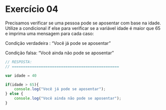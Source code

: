 

# Exercício 04

Precisamos verificar se uma pessoa pode se aposentar com base na idade. Utilize a condicional if else para verificar se a variável idade é maior que 65 e imprima uma mensagem para cada caso:

Condição verdadeira : 
    “Você já pode se aposentar”

Condição falsa: 
    “Você ainda não pode se aposentar”

```javascript
// RESPOSTA:
// ================================================

var idade = 40

if(idade > 65){
    console.log("Você já pode se aposentar");
} else {
    console.log("Você ainda não pode se aposentar");
}

```